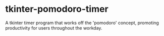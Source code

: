 # tkinter-pomodoro-timer
A tkinter timer program that works off the 'pomodoro' concept, promoting productivity for users throughout the workday.
